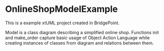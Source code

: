 # OnlineShopModelExample
This is a example xtUML project created in BridgePoint. 

Model is a class diagram describing a simplified online shop. 
Functions init and make_order capture basic usage of Object Action Language while creating instances of classes from diagram and relations between them.
